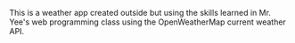 This is a weather app created outside but using the skills learned in Mr. Yee's web programming class using the OpenWeatherMap current weather API.
